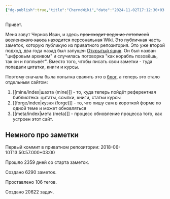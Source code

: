 ```yaml
---
{"dg-publish":true,"title":"ChernoWiki","date":"2024-11-02T17:12:30+03:00","modified_at":"2024-11-25T17:34:32+03:00","started_at":"2018-06-10T13:50:57+03:00","permalink":"/index/","dgPassFrontmatter":true}
---
```



Привет.

Меня зовут Чернов Иван, и здесь ~~происходит ведение летописей вселенского хаоса~~ находится персональная Wiki. Это публичная часть заметок, которую публикую из приватного репозитория. Это уже второй подход, два года назад был запущен [Открытый ящик](https://vanadium23.me/openbox/). Он был назван "цифровым архивом" и случилась поговорка "как корабль позовёшь, так он и поплывёт". Вместо того, чтобы писать свои заметки - туда попадали цитатки, книги и курсы. 

Поэтому сначала была попытка свалить это в [блог](https://vanadium23.me/), а теперь это стало отдельным сайтом:
1. [[mine/index|шахта (mine)]] - то, куда теперь пойдёт референтная библиотека: цитаты, ссылки, книги, статьи курсы
2. [[forge/index|кузня (forge)]] - то, что пишу сам в короткой форме по одной теме и может обновляться
3. [[meta/index|мета (meta)]] - процесс обновление процесса того, как устроен этот сайт. 

## Немного про заметки

Первый коммит в приватном репозитории: 2018-06-10T13:50:57.000+03:00

<span><span data-tag-name="p" class="el-p"><p dir="auto">Прошло 2359 дней со старта заметок. </p></span></span><span><span data-tag-name="p" class="el-p"><p dir="auto">Создано 6290 заметок. </p></span></span><span><span data-tag-name="p" class="el-p"><p dir="auto">Проставлено 106 тегов. </p></span></span><span><span data-tag-name="p" class="el-p"><p dir="auto">Создано 20622 задач. </p></span></span>
